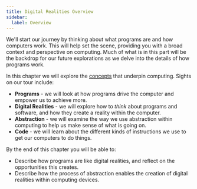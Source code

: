 ```yaml
---
title: Digital Realities Overview
sidebar:
  label: Overview
---
```



We'll start our journey by thinking about what programs are and how computers work. This will help set the scene, providing you with a broad context and perspective on computing. Much of what is in this part will be the backdrop for our future explorations as we delve into the details of how programs work.

In this chapter we will explore the [concepts](../1-concepts) that underpin computing. Sights on our tour include:

- **Programs** - we will look at how programs drive the computer and empower us to achieve more.
- **Digital Realities** - we will explore how to *think* about programs and software, and how they create a reality within the computer.
- **Abstraction** - we will examine the way we use abstraction within computing to help us make sense of what is going on.
- **Code** - we will learn about the different kinds of instructions we use to get our computers to do things.

By the end of this chapter you will be able to:

- Describe how programs are like digital realities, and reflect on the opportunities this creates.
- Describe how the process of abstraction enables the creation of digital realities within computing devices.
